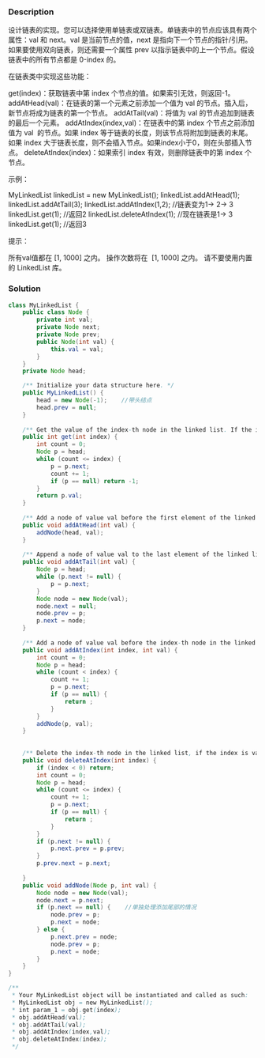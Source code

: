 ### Description

设计链表的实现。您可以选择使用单链表或双链表。单链表中的节点应该具有两个属性：val 和 next。val 是当前节点的值，next 是指向下一个节点的指针/引用。如果要使用双向链表，则还需要一个属性 prev 以指示链表中的上一个节点。假设链表中的所有节点都是 0-index 的。

在链表类中实现这些功能：

get(index)：获取链表中第 index 个节点的值。如果索引无效，则返回-1。
addAtHead(val)：在链表的第一个元素之前添加一个值为 val 的节点。插入后，新节点将成为链表的第一个节点。
addAtTail(val)：将值为 val 的节点追加到链表的最后一个元素。
addAtIndex(index,val)：在链表中的第 index 个节点之前添加值为 val  的节点。如果 index 等于链表的长度，则该节点将附加到链表的末尾。如果 index 大于链表长度，则不会插入节点。如果index小于0，则在头部插入节点。
deleteAtIndex(index)：如果索引 index 有效，则删除链表中的第 index 个节点。
 

示例：

MyLinkedList linkedList = new MyLinkedList();
linkedList.addAtHead(1);
linkedList.addAtTail(3);
linkedList.addAtIndex(1,2);   //链表变为1-> 2-> 3
linkedList.get(1);            //返回2
linkedList.deleteAtIndex(1);  //现在链表是1-> 3
linkedList.get(1);            //返回3
 

提示：

所有val值都在 [1, 1000] 之内。
操作次数将在  [1, 1000] 之内。
请不要使用内置的 LinkedList 库。


### Solution

```java
class MyLinkedList {
    public class Node {
        private int val;
        private Node next;
        private Node prev;
        public Node(int val) {
            this.val = val;
        }
    }
    private Node head;

    /** Initialize your data structure here. */
    public MyLinkedList() {
        head = new Node(-1);	//带头结点
        head.prev = null;
    }
    
    /** Get the value of the index-th node in the linked list. If the index is invalid, return -1. */
    public int get(int index) {
        int count = 0;
        Node p = head;
        while (count <= index) {
            p = p.next;
            count += 1;
            if (p == null) return -1;
        }
        return p.val;
    }
    
    /** Add a node of value val before the first element of the linked list. After the insertion, the new node will be the first node of the linked list. */
    public void addAtHead(int val) {
        addNode(head, val);
    }
    
    /** Append a node of value val to the last element of the linked list. */
    public void addAtTail(int val) {
        Node p = head;
        while (p.next != null) {
            p = p.next;
        }
        Node node = new Node(val);
        node.next = null;
        node.prev = p;
        p.next = node;
    }
    
    /** Add a node of value val before the index-th node in the linked list. If index equals to the length of linked list, the node will be appended to the end of linked list. If index is greater than the length, the node will not be inserted. */
    public void addAtIndex(int index, int val) {
        int count = 0;
        Node p = head;
        while (count < index) {
            count += 1;
            p = p.next;
            if (p == null) {
                return ;
            }
        }
        addNode(p, val);
    }
    
    
    /** Delete the index-th node in the linked list, if the index is valid. */
    public void deleteAtIndex(int index) {
        if (index < 0) return;
        int count = 0;
        Node p = head;
        while (count <= index) {
            count += 1;
            p = p.next;
            if (p == null) {
                return ;
            }
        }
        if (p.next != null) {
            p.next.prev = p.prev;
        }
        p.prev.next = p.next;
        
    }
    public void addNode(Node p, int val) {
        Node node = new Node(val);
        node.next = p.next;
        if (p.next == null) {    //单独处理添加尾部的情况
            node.prev = p;
            p.next = node;
        } else {
            p.next.prev = node;
            node.prev = p;
            p.next = node;    
        }
    }
}

/**
 * Your MyLinkedList object will be instantiated and called as such:
 * MyLinkedList obj = new MyLinkedList();
 * int param_1 = obj.get(index);
 * obj.addAtHead(val);
 * obj.addAtTail(val);
 * obj.addAtIndex(index,val);
 * obj.deleteAtIndex(index);
 */
```

